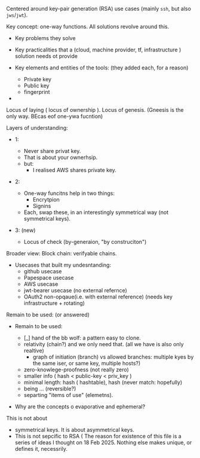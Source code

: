 Centered around key-pair generation (RSA) use cases (mainly `ssh`, but also `jws`/`jwt`).

Key concept: one-way functions. All solutions revolve around this.

* Key problems they solve
* Key practicalities that a (cloud, machine provider, tf, infrastructure ) solution needs ot provide

* Key elements and entities of the tools: (they added each, for a reason)
   * Private key
   * Public key
   * fingerprint
* 

Locus of laying ( locus of ownership ).
Locus of genesis. (Gneesis is the only way. BEcas eof one-ywa fucntion)

Layers of understanding:
* 1:
    * Never share privat key.
    * That is about your ownerhsip.
    * but:
        * I realised AWS shares private key.
* 2:
    * One-way funcitns help in two things:
        * Encrytpion
        * Signins
    * Each, swap these, in an interestingly symmetrical way (not symmetrical keys).

* 3: (new)
   * Locus of check (by-generaion, "by construciton")

Broader view:
Block chain: verifyable chains.


* Usecases that built my undesntanding:
   * github usecase
   * Papespace usecase
   * AWS usecase
   * jwt-bearer usecase (no external refernce)
   * OAuth2 non-opqaue(i.e. with external reference) (needs key infrastructure + rotating)

Remain to be used: (or answered)
* Remain to be used:
     * [_] hand of the bb wolf: a pattern easy to clone.
     * relativity (chain?) and we only need that. (all we have is also only realtive)
         * graph of initiation (branch) vs allowed branches: multiple kyes by the same iser, or same key, multiple hosts?)
     * zero-knowlege-proofness (not really zero)
     * smaller info ( hash < public-key < priv_key )
     * minimal length: hash ( hashtable), hash (never match: hopefully)
     * being ... (reversible?)
     * separting "items of use" (elemetns).

* Why are the concepts o evaporative and ephemeral?


This is not about
* symmetrical keys. It is about asymmetrical keys.
* This is not sepcific to RSA (
The reason for existence of this file is a series of ideas I thought on 18 Feb 2025. Nothing else makes unique, or defines it, necessrily.
